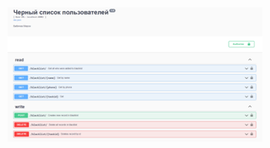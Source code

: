 ![Иллюстрация к проекту](https://github.com/miron239/wb/blob/d500192ffd7957f83d28d9456fc499737879ea06/1.png)
